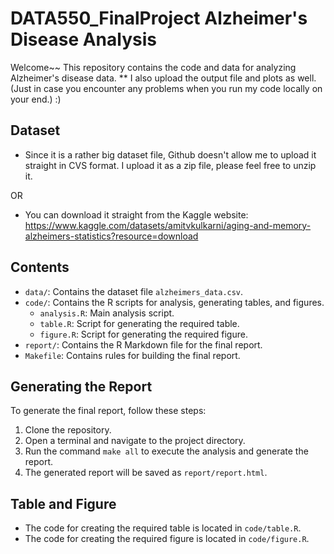 # DATA550_FinalProject Alzheimer's Disease Analysis
Welcome~~ 
This repository contains the code and data for analyzing Alzheimer's disease data.
** I also upload the output file and plots as well. (Just in case you encounter any problems when you run my code locally on your end.) :) 

## Dataset

- Since it is a rather big dataset file, Github doesn't allow me to upload it straight in CVS format. 
I upload it as a zip file, please feel free to unzip it. 

OR

- You can download it straight from the Kaggle website: 
https://www.kaggle.com/datasets/amitvkulkarni/aging-and-memory-alzheimers-statistics?resource=download


## Contents

- `data/`: Contains the dataset file `alzheimers_data.csv`.
- `code/`: Contains the R scripts for analysis, generating tables, and figures.
  - `analysis.R`: Main analysis script.
  - `table.R`: Script for generating the required table.
  - `figure.R`: Script for generating the required figure.
- `report/`: Contains the R Markdown file for the final report.
- `Makefile`: Contains rules for building the final report.

## Generating the Report

To generate the final report, follow these steps:

1. Clone the repository.
2. Open a terminal and navigate to the project directory.
3. Run the command `make all` to execute the analysis and generate the report.
4. The generated report will be saved as `report/report.html`.

## Table and Figure

- The code for creating the required table is located in `code/table.R`.
- The code for creating the required figure is located in `code/figure.R`.
